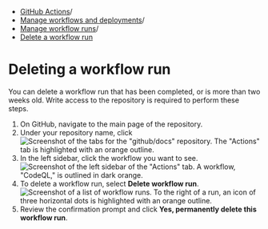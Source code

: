   * [GitHub Actions](https://docs.github.com/en/actions "GitHub Actions")/
  * [Manage workflows and deployments](https://docs.github.com/en/actions/managing-workflow-runs-and-deployments "Manage workflows and deployments")/
  * [Manage workflow runs](https://docs.github.com/en/actions/managing-workflow-runs-and-deployments/managing-workflow-runs "Manage workflow runs")/
  * [Delete a workflow run](https://docs.github.com/en/actions/managing-workflow-runs-and-deployments/managing-workflow-runs/deleting-a-workflow-run "Delete a workflow run")


# Deleting a workflow run
You can delete a workflow run that has been completed, or is more than two weeks old.
Write access to the repository is required to perform these steps.
  1. On GitHub, navigate to the main page of the repository.
  2. Under your repository name, click 
![Screenshot of the tabs for the "github/docs" repository. The "Actions" tab is highlighted with an orange outline.](https://docs.github.com/assets/cb-12958/images/help/repository/actions-tab-global-nav-update.png)
  3. In the left sidebar, click the workflow you want to see.
![Screenshot of the left sidebar of the "Actions" tab. A workflow, "CodeQL," is outlined in dark orange.](https://docs.github.com/assets/cb-40551/images/help/actions/superlinter-workflow-sidebar.png)
  4. To delete a workflow run, select **Delete workflow run**.
![Screenshot of a list of workflow runs. To the right of a run, an icon of three horizontal dots is highlighted with an orange outline.](https://docs.github.com/assets/cb-28122/images/help/settings/workflow-delete-run.png)
  5. Review the confirmation prompt and click **Yes, permanently delete this workflow run**.


